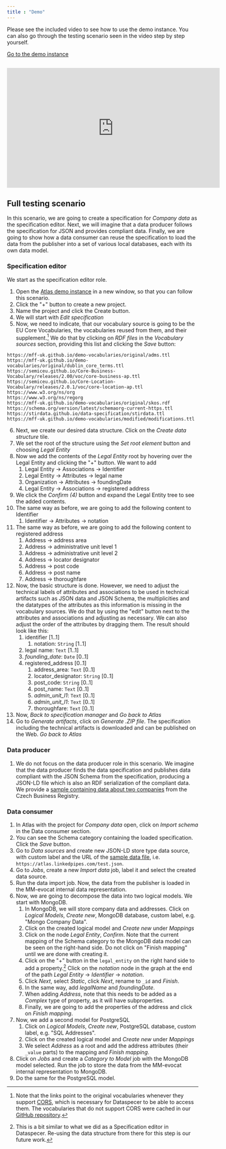 ```yaml
---
title : "Demo"
---
```


Please see the included video to see how to use the demo instance.
You can also go through the testing scenario seen in the video step by step yourself.

<a class="btn btn-primary btn-lg px-4 mb-2" href="https://mff-uk.github.io/atlas/" role="button">Go to the demo instance</a>

<div class="video-container" style="margin-top: 2em;">
    <iframe width="560" height="315" src="https://www.youtube.com/embed/m3_xrMNDJkc" title="YouTube video player" frameborder="0" allow="accelerometer; autoplay; clipboard-write; encrypted-media; gyroscope; picture-in-picture; web-share" allowfullscreen></iframe>
</div>

## Full testing scenario
In this scenario, we are going to create a specification for _Company data_ as the specification editor. Next, we will imagine that a data producer follows the specification for JSON and provides compliant data. Finally, we are going to show how a data consumer can reuse the specification to load the data from the publisher into a set of various local databases, each with its own data model.

### Specification editor
We start as the specification editor role.

1. Open the [Atlas demo instance](https://mff-uk.github.io/atlas/) in a new window, so that you can follow this scenario.
2. Click the "+" button to create a new project.
3. Name the project and click the Create button.
4. We will start with _Edit specification_
5. Now, we need to indicate, that our vocabulary source is going to be the EU Core Vocabularies, the vocabularies reused from them, and their supplement.[^1] We do that by clicking on _RDF files_ in the _Vocabulary sources_ section, providing this list and clicking the _Save_ button:
```
https://mff-uk.github.io/demo-vocabularies/original/adms.ttl
https://mff-uk.github.io/demo-vocabularies/original/dublin_core_terms.ttl
https://semiceu.github.io/Core-Business-Vocabulary/releases/2.00/voc/core-business-ap.ttl
https://semiceu.github.io/Core-Location-Vocabulary/releases/2.0.1/voc/core-location-ap.ttl
https://www.w3.org/ns/org
https://www.w3.org/ns/regorg
https://mff-uk.github.io/demo-vocabularies/original/skos.rdf
https://schema.org/version/latest/schemaorg-current-https.ttl
https://stirdata.github.io/data-specification/stirdata.ttl
https://mff-uk.github.io/demo-vocabularies/modified/modifications.ttl
```
6. Next, we create our desired data structure. Click on the _Create data structure_ tile.
7. We set the root of the structure using the _Set root element_ button and choosing _Legal Entity_
8. Now we add the contents of the _Legal Entity_ root by hovering over the Legal Entity and clicking the "+" button. We want to add
   1. Legal Entity -> Associations -> Identifier
   2. Legal Entity -> Attributes -> legal name
   3. Organization -> Attributes -> foundingDate
   4. Legal Entity -> Associations -> registered address
9. We click the _Confirm (4)_ button and expand the Legal Entity tree to see the added contents.
10. The same way as before, we are going to add the following content to Identifier
    1. Identifier -> Attributes -> notation
11. The same way as before, we are going to add the following content to registered address
    1. Address -> address area
    2. Address -> administrative unit level 1
    3. Address -> administrative unit level 2
    4. Address -> locator designator
    5. Address -> post code
    6. Address -> post name
    7. Address -> thoroughfare
12. Now, the basic structure is done. However, we need to adjust the technical labels of attributes and associations to be used in technical artifacts such as JSON data and JSON Schema, the multiplicities and the datatypes of the attributes as this information is missing in the vocabulary sources. We do that by using the "edit" button next to the attributes and associations and adjusting as necessary. We can also adjust the order of the attributes by dragging them. The result should look like this:
    1. identifier \[1..1\]
       1. notation: `String` \[1..1\]
    2. legal name: `Text` \[1..1\]
    3. *founding_date*: `Date` \[0..1\]
    4. registered_address \[0..1\]
       1. address_area: `Text` \[0..1\]
       2. locator_designator: `String` \[0..1\]
       3. post_code: `String` \[0..1\]
       4. post_name: `Text` \[0..1\]
       5. *admin_unit_l1*: `Text` \[0..1\]
       6. *admin_unit_l1*: `Text` \[0..1\]
       7. thoroughfare: `Text` \[0..1\]
13. Now, _Back to specification manager_ and _Go back to Atlas_
14. Go to _Generate artifacts_, click on _Generate .ZIP file_. The specification including the technical artifacts is downloaded and can be published on the Web. _Go back to Atlas_

### Data producer
1. We do not focus on the data producer role in this scenario. We imagine that the data producer finds the data specification and publishes data compliant with the JSON Schema from the specification, producing a JSON-LD file which is also an RDF serialization of the compliant data. We provide a [sample containing data about two companies](/test.json) from the Czech Business Registry.

### Data consumer
1. In Atlas with the project for _Company data_ open, click on _Import schema_ in the Data consumer section.
2. You can see the Schema category containing the loaded specification. Click the _Save_ button.
3. Go to _Data sources_ and create new JSON-LD store type data source, with custom label and the URL of the [sample data file](/test.json), i.e. `https://atlas.linkedpipes.com/test.json`.
4. Go to _Jobs_, create a new _Import data_ job, label it and select the created data source.
5. Run the data import job. Now, the data from the publisher is loaded in the MM-evocat internal data representation.
6. Now, we are going to decompose the data into two logical models. We start with MongoDB.
    1. In MongoDB, we will store company data and addresses. Click on _Logical Models_, _Create new_, MongoDB database, custom label, e.g. "Mongo Company Data".
    2. Click on the created logical model and _Create new_ under _Mappings_
    3. Click on the node _Legal Entity_, _Confirm_. Note that the current mapping of the Schema category to the MongoDB data model can be seen on the right-hand side. Do not click on "Finish mapping" until we are done with creating it.
    4. Click on the "+" button in the `legal_entity` on the right hand side to add a property.[^2] Click on the _notation_ node in the graph at the end of the path _Legal Entity_ -> _Identifier_ -> _notation_.
    5. Click _Next_, select _Static_, click _Next_, rename to `_id` and _Finish_.
    6. In the same way, add _legalName_ and _foundingDate_.
    7. When adding _Address_, note that this needs to be added as a _Complex_ type of property, as it will have subproperties.
    8. Finally, we are going to add the properties of the address and click on _Finish mapping_.
15. Now, we add a second model for PostgreSQL
    1. Click on _Logical Models_, _Create new_, PostgreSQL database, custom label, e.g. "SQL Addresses".
    2. Click on the created logical model and _Create new_ under _Mappings_
    3. We select _Address_ as a root and add the address attributes (their `_value` parts) to the mapping and _Finish mapping_.
16. Click on _Jobs_ and create a _Category to Model_ job with the MongoDB model selected. Run the job to store the data from the MM-evocat internal representation to MongoDB.
17. Do the same for the PostgreSQL model.

[^1]: Note that the links point to the original vocabularies whenever they support [CORS](https://developer.mozilla.org/en-US/docs/Web/HTTP/CORS), which is necessary for Dataspecer to be able to access them. The vocabularies that do not support CORS were cached in our [GitHub repository](https://github.com/mff-uk/demo-vocabularies).
[^2]: This is a bit similar to what we did as a Specification editor in Dataspecer. Re-using the data structure from there for this step is our future work.
